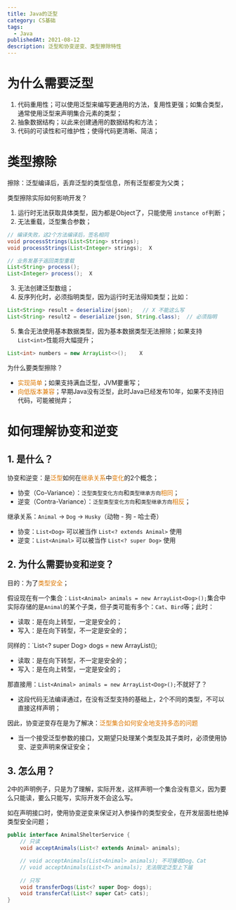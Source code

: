 ```yaml
---
title: Java的泛型
category: CS基础
tags:
  - Java
publishedAt: 2021-08-12
description: 泛型和协变逆变、类型擦除特性
---
```


# 为什么需要泛型

1. 代码重用性；可以使用泛型来编写更通用的方法，复用性更强；如集合类型，通常使用泛型来声明集合元素的类型；
2. 抽象数据结构；以此来创建通用的数据结构和方法；
3. 代码的可读性和可维护性；使得代码更清晰、简洁；

# 类型擦除

擦除：泛型编译后，丢弃泛型的类型信息，所有泛型都变为父类；

类型擦除实际如何影响开发？
1. 运行时无法获取具体类型，因为都是Object了，只能使用 `instance of`判断；
2. 无法重载，泛型集合参数；
```java
// 编译失败，这2个方法编译后，签名相同
void processStrings(List<String> strings);
void processStrings(List<Integer> strings);  X

// 业务发基于返回类型重载
List<String> process();
List<Integer> process();  X
```
3. 无法创建泛型数组；
4. 反序列化时，必须指明类型，因为运行时无法得知类型；比如：
```java
List<String> result = deserialize(json);   // X 不能这么写
List<String> result2 = deserialize(json, String.class);  // 必须指明
```
5. 集合无法使用基本数据类型，因为基本数据类型无法擦除；如果支持`List<int>`性能将大幅提升；
```java
List<int> numbers = new ArrayList<>();    X
```

为什么要类型擦除？
- <font color="#de7802">实现简单</font>；如果支持满血泛型，JVM要重写；
- <font color="#de7802">向低版本兼容</font>；早期Java没有泛型，此时Java已经发布10年，如果不支持旧代码，可能被抛弃；

# 如何理解协变和逆变

## 1. 是什么？

协变和逆变：是<font color="#de7802">泛型</font>如何在<font color="#de7802">继承关系</font>中<font color="#de7802">变化</font>的2个概念；
- 协变（Co-Variance）：`泛型类型变化方向`和`类型继承方向`<font color="#de7802">相同</font>；
- 逆变（Contra-Variance）：`泛型类型变化方向`和`类型继承方向`<font color="#de7802">相反</font>；

继承关系：`Animal` → `Dog` → `Husky`（动物 - 狗 - 哈士奇）
- 协变：`List<Dog>` 可以被当作 `List<? extends Animal>` 使用
- 逆变：`List<Animal>` 可以被当作 `List<? super Dog>` 使用

## 2. 为什么需要`协变`和`逆变`？

目的：为了<font color="#de7802">类型安全</font>；

假设现在有一个集合：`List<Animal> animals = new ArrayList<Dog>();`集合中实际存储的是`Animal`的某个子类，但子类可能有多个：`Cat`、`Bird`等；此时：
- 读取：是在向上转型，一定是安全的；
- 写入：是在向下转型，不一定是安全的；

同样的：`List<? super Dog> dogs = new ArrayList<Animal>();
- 读取：是在向下转型，不一定是安全的；
- 写入：是在向上转型，一定是安全的；

那直接用：`List<Animal> animals = new ArrayList<Dog>();`不就好了？
- 这段代码无法编译通过，在没有泛型支持的基础上，2个不同的类型，不可以直接这样声明；

因此，协变逆变存在是为了解决：<font color="#de7802">泛型集合如何安全地支持多态的问题</font>
- 当一个接受泛型参数的接口，又期望只处理某个类型及其子类时，必须使用协变、逆变声明来保证安全；

## 3. 怎么用？

2中的声明例子，只是为了理解，实际开发，这样声明一个集合没有意义，因为要么只能读，要么只能写，实际开发不会这么写。

如在声明接口时，使用协变逆变来保证对入参操作的类型安全，在开发层面杜绝掉类型安全问题；

```java
public interface AnimalShelterService {  
    // 只读  
    void acceptAnimals(List<? extends Animal> animals);

	// void acceptAnimals(List<Animal> animals); 不可接收Dog、Cat
	// void acceptAnimals(List<T> animals); 无法限定泛型上下届
  
    // 只写  
    void transferDogs(List<? super Dog> dogs);  
    void transferCat(List<? super Cat> cats);  
}
```
